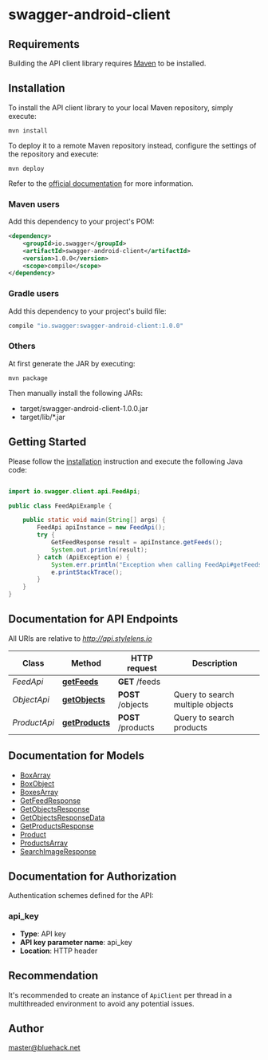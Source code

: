 # swagger-android-client

## Requirements

Building the API client library requires [Maven](https://maven.apache.org/) to be installed.

## Installation

To install the API client library to your local Maven repository, simply execute:

```shell
mvn install
```

To deploy it to a remote Maven repository instead, configure the settings of the repository and execute:

```shell
mvn deploy
```

Refer to the [official documentation](https://maven.apache.org/plugins/maven-deploy-plugin/usage.html) for more information.

### Maven users

Add this dependency to your project's POM:

```xml
<dependency>
    <groupId>io.swagger</groupId>
    <artifactId>swagger-android-client</artifactId>
    <version>1.0.0</version>
    <scope>compile</scope>
</dependency>
```

### Gradle users

Add this dependency to your project's build file:

```groovy
compile "io.swagger:swagger-android-client:1.0.0"
```

### Others

At first generate the JAR by executing:

    mvn package

Then manually install the following JARs:

* target/swagger-android-client-1.0.0.jar
* target/lib/*.jar

## Getting Started

Please follow the [installation](#installation) instruction and execute the following Java code:

```java

import io.swagger.client.api.FeedApi;

public class FeedApiExample {

    public static void main(String[] args) {
        FeedApi apiInstance = new FeedApi();
        try {
            GetFeedResponse result = apiInstance.getFeeds();
            System.out.println(result);
        } catch (ApiException e) {
            System.err.println("Exception when calling FeedApi#getFeeds");
            e.printStackTrace();
        }
    }
}

```

## Documentation for API Endpoints

All URIs are relative to *http://api.stylelens.io*

Class | Method | HTTP request | Description
------------ | ------------- | ------------- | -------------
*FeedApi* | [**getFeeds**](docs/FeedApi.md#getFeeds) | **GET** /feeds | 
*ObjectApi* | [**getObjects**](docs/ObjectApi.md#getObjects) | **POST** /objects | Query to search multiple objects
*ProductApi* | [**getProducts**](docs/ProductApi.md#getProducts) | **POST** /products | Query to search products


## Documentation for Models

 - [BoxArray](docs/BoxArray.md)
 - [BoxObject](docs/BoxObject.md)
 - [BoxesArray](docs/BoxesArray.md)
 - [GetFeedResponse](docs/GetFeedResponse.md)
 - [GetObjectsResponse](docs/GetObjectsResponse.md)
 - [GetObjectsResponseData](docs/GetObjectsResponseData.md)
 - [GetProductsResponse](docs/GetProductsResponse.md)
 - [Product](docs/Product.md)
 - [ProductsArray](docs/ProductsArray.md)
 - [SearchImageResponse](docs/SearchImageResponse.md)


## Documentation for Authorization

Authentication schemes defined for the API:
### api_key

- **Type**: API key
- **API key parameter name**: api_key
- **Location**: HTTP header


## Recommendation

It's recommended to create an instance of `ApiClient` per thread in a multithreaded environment to avoid any potential issues.

## Author

master@bluehack.net

